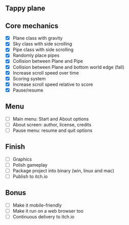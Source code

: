 Tappy plane
---

## Core mechanics

- [x] Plane class with gravity
- [x] Sky class with side scrolling
- [x] Pipe class with side scrolling
- [x] Randomly place pipes
- [x] Collision between Plane and Pipe
- [x] Collision between Plane and bottom world edge (fall)
- [x] Increase scroll speed over time
- [x] Scoring system
- [x] Increase scroll speed relative to score
- [x] Pause/resume

## Menu

- [ ] Main menu: Start and About options
- [ ] About screen: author, license, credits
- [ ] Pause menu: resume and quit options

## Finish

- [ ] Graphics
- [ ] Polish gameplay
- [ ] Package project into binary (win, linux and mac)
- [ ] Publish to itch.io

## Bonus

- [ ] Make it mobile-friendly
- [ ] Make it run on a web browser too
- [ ] Continuous delivery to itch.io
